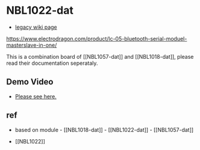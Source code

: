 # NBL1022-dat

- [legacy wiki page](https://w.electrodragon.com/w/Category:BC-04)

https://www.electrodragon.com/product/lc-05-bluetooth-serial-moduel-masterslave-in-one/

This is a combination board of [[NBL1057-dat]] and [[NBL1018-dat]], please read their documentation seperataly. 


## Demo Video

- [Please see here.](https://www.youtube.com/watch?v=CmMGhHMciu8)


## ref

- based on module - [[NBL1018-dat]] - [[NBL1022-dat]] - [[NBL1057-dat]]

- [[NBL1022]]
